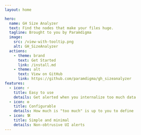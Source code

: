 ```yaml
---
layout: home

hero:
  name: GH Size Analyzer
  text: Find the nodes that make your files huge.
  tagline: Brought to you by Paramdigma
  image:
    src: /view-with-tooltip.png
    alt: GH_SizeAnalyzer
  actions:
    - theme: brand
      text: Get Started
      link: /install.md
    - theme: alt
      text: View on GitHub
      link: https://github.com/paramdigma/gh_sizeanalyzer
features:
  - icon: ⚡️
    title: Easy to use
    details: Get alerted when you internalize too much data
  - icon: ⚙️
    title: Configurable
    details: How much is "too much" is up to you to define
  - icon: 🛠️
    title: Simple and minimal
    details: Non-obtrusive UI alerts
---
```

